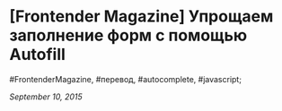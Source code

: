 <script type="text/javascript">
	window.location.href = 'http://frontender.info/checkout-faster-with-Autofill/';
</script>

# [Frontender Magazine] Упрощаем заполнение форм с помощью Autofill

#FrontenderMagazine, #перевод, #autocomplete, #javascript;

_September 10, 2015_